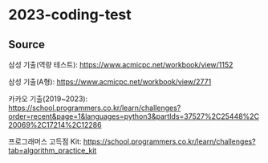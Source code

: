 # 2023-coding-test
## Source
삼성 기출(역량 테스트): https://www.acmicpc.net/workbook/view/1152

삼성 기출(A형): https://www.acmicpc.net/workbook/view/2771

카카오 기출(2019~2023): https://school.programmers.co.kr/learn/challenges?order=recent&page=1&languages=python3&partIds=37527%2C25448%2C20069%2C17214%2C12286

프로그래머스 고득점 Kit: https://school.programmers.co.kr/learn/challenges?tab=algorithm_practice_kit